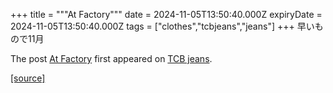 +++
title = """At  Factory"""
date = 2024-11-05T13:50:40.000Z
expiryDate = 2024-11-05T13:50:40.000Z
tags = ["clothes","tcbjeans","jeans"]
+++
早いもので11月

The post [At Factory](http://tcbjeans.com/2024/11/05/49860) first appeared on [TCB jeans](http://tcbjeans.com).

[[source]](http://tcbjeans.com/2024/11/05/49860)
